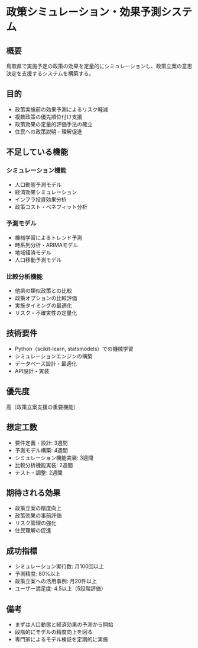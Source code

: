 # 政策シミュレーション・効果予測システム

## 概要
鳥取県で実施予定の政策の効果を定量的にシミュレーションし、政策立案の意思決定を支援するシステムを構築する。

## 目的
- 政策実施前の効果予測によるリスク軽減
- 複数政策の優先順位付け支援
- 政策効果の定量的評価手法の確立
- 住民への政策説明・理解促進

## 不足している機能
### シミュレーション機能
- 人口動態予測モデル
- 経済効果シミュレーション
- インフラ投資効果分析
- 政策コスト・ベネフィット分析

### 予測モデル
- 機械学習によるトレンド予測
- 時系列分析・ARIMAモデル
- 地域経済モデル
- 人口移動予測モデル

### 比較分析機能
- 他県の類似政策との比較
- 政策オプションの比較評価
- 実施タイミングの最適化
- リスク・不確実性の定量化

## 技術要件
- Python（scikit-learn, statsmodels）での機械学習
- シミュレーションエンジンの構築
- データベース設計・最適化
- API設計・実装

## 優先度
高（政策立案支援の重要機能）

## 想定工数
- 要件定義・設計: 3週間
- 予測モデル構築: 4週間
- シミュレーション機能実装: 3週間
- 比較分析機能実装: 2週間
- テスト・調整: 2週間

## 期待される効果
- 政策立案の精度向上
- 政策効果の事前評価
- リスク管理の強化
- 住民理解の促進

## 成功指標
- シミュレーション実行数: 月100回以上
- 予測精度: 80%以上
- 政策立案への活用事例: 月20件以上
- ユーザー満足度: 4.5以上（5段階評価）

## 備考
- まずは人口動態と経済効果の予測から開始
- 段階的にモデルの精度向上を図る
- 専門家によるモデル検証を定期的に実施

